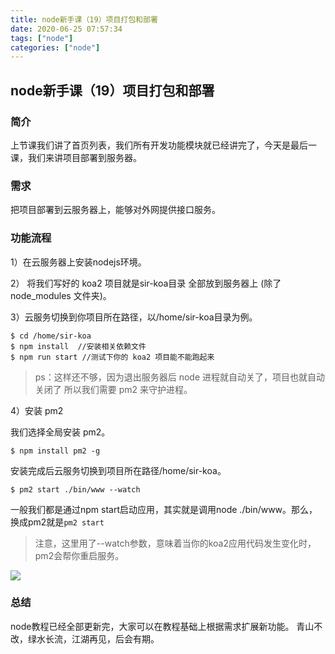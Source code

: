 ```yaml
---
title: node新手课（19）项目打包和部署
date: 2020-06-25 07:57:34
tags: ["node"]
categories: ["node"]
---
```

## node新手课（19）项目打包和部署

### 简介
上节课我们讲了首页列表，我们所有开发功能模块就已经讲完了，今天是最后一课，我们来讲项目部署到服务器。
### 需求
把项目部署到云服务器上，能够对外网提供接口服务。
### 功能流程
1）在云服务器上安装nodejs环境。

2） 将我们写好的 koa2 项目就是sir-koa目录 全部放到服务器上 (除了 node_modules 文件夹)。

3）云服务切换到你项目所在路径，以/home/sir-koa目录为例。

```
$ cd /home/sir-koa
$ npm install  //安装相关依赖文件
$ npm run start //测试下你的 koa2 项目能不能跑起来
```

> ps：这样还不够，因为退出服务器后 node 进程就自动关了，项目也就自动关闭了
所以我们需要 pm2 来守护进程。

4）安装 pm2

我们选择全局安装 pm2。
```
$ npm install pm2 -g
```
安装完成后云服务切换到项目所在路径/home/sir-koa。
```
$ pm2 start ./bin/www --watch
```

一般我们都是通过npm start启动应用，其实就是调用node ./bin/www。那么，换成pm2就是```pm2 start```

> 注意，这里用了--watch参数，意味着当你的koa2应用代码发生变化时，pm2会帮你重启服务。

![](https://cdn.guojiang.club/Fg3MuhHA-tDRWMLv6wltQtzl7uG5)
### 总结
node教程已经全部更新完，大家可以在教程基础上根据需求扩展新功能。
青山不改，绿水长流，江湖再见，后会有期。